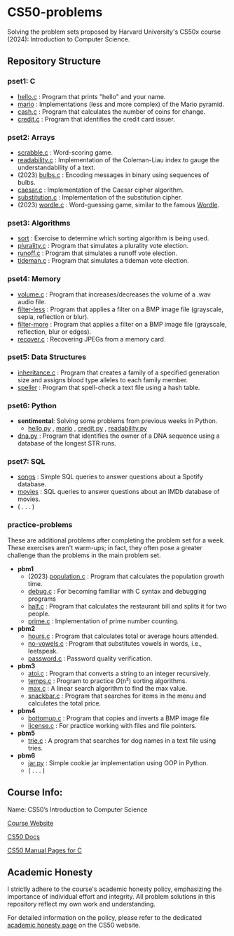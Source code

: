 # CS50-problems
Solving the problem sets proposed by Harvard University's CS50x course (2024): Introduction to Computer Science.

## Repository Structure

### pset1: C
- [hello.c](/pset1/hello/hello.c) : Program that prints "hello" and your name.
- [mario](/pset1/mario) : Implementations (less and more complex) of the Mario pyramid.
- [cash.c](/pset1/cash/cash.c) : Program that calculates the number of coins for change.
- [credit.c](/pset1/credit/credit.c) : Program that identifies the credit card issuer.

### pset2: Arrays
- [scrabble.c](/pset2/scrabble/scrabble.c) : Word-scoring game.
- [readability.c](/pset2/readability/readability.c) : Implementation of the Coleman-Liau index to gauge the understandability of a text.
- (2023) [bulbs.c](/pset2/bulbs/bulbs.c) : Encoding messages in binary using sequences of bulbs.
- [caesar.c](/pset2/caesar/caesar.c) : Implementation of the Caesar cipher algorithm.
- [substitution.c](/pset2/substitution/substitution.c) : Implementation of the substitution cipher.
- (2023) [wordle.c](/pset2/wordle/wordle.c) : Word-guessing game, similar to the famous [Wordle](https://www.nytimes.com/games/wordle/index.html).

### pset3: Algorithms
- [sort](/pset3/sort) : Exercise to determine which sorting algorithm is being used.
- [plurality.c](/pset3/plurality/plurality.c) : Program that simulates a plurality vote election.
- [runoff.c](/pset3/runoff/runoff.c) : Program that simulates a runoff vote election.
- [tideman.c](/pset3/tideman/tideman.c) : Program that simulates a tideman vote election.

### pset4: Memory
- [volume.c](/pset4/volume/volume.c) : Program that increases/decreases the volume of a .wav audio file.
- [filter-less](/pset4/filter/filter-less) : Program that applies a filter on a BMP image file (grayscale, sepia, reflection or blur).
- [filter-more](/pset4/filter/filter-more) : Program that applies a filter on a BMP image file (grayscale, reflection, blur or edges).
- [recover.c](/pset4/recover/recover.c) : Recovering JPEGs from a memory card.

### pset5: Data Structures
- [inheritance.c](/pset5/inheritance/inheritance.c) : Program that creates a family of a specified generation size and assigns blood type alleles to each family member.
- [speller](/pset5/speller/) : Program that spell-check a text file using a hash table.

### pset6: Python
- **sentimental**: Solving some problems from previous weeks in Python.
    - [hello.py](/pset6/sentimental/hello/hello.py) , [mario](/pset6/sentimental/mario) , [credit.py](/pset6/sentimental/credit/credit.py) , [readability.py](/pset6/sentimental/readability/readability.py)
- [dna.py](/pset6/dna/dna.py) : Program that identifies the owner of a DNA sequence using a database of the longest STR runs.

### pset7: SQL
- [songs](/pset7/songs) : Simple SQL queries to answer questions about a Spotify database.
- [movies](/pset7/movies) : SQL queries to answer questions about an IMDb database of movies.
- ( . . . )

### practice-problems
These are additional problems after completing the problem set for a week. These exercises aren't warm-ups; in fact, they often pose a greater challenge than the problems in the main problem set.
- **pbm1**
  - (2023) [population.c](/practice-problems/pbm1/population/population.c) : Program that calculates the population growth time.
  - [debug.c](/practice-problems/pbm1/debug/debug.c) : For becoming familiar with C syntax and debugging programs
  - [half.c](/practice-problems/pbm1/half/half.c) : Program that calculates the restaurant bill and splits it for two people.
  - [prime.c](/practice-problems/pbm1/prime/prime.c) : Implementation of prime number counting.
- **pbm2**
  - [hours.c](/practice-problems/pbm2/hours/hours.c) : Program that calculates total or average hours attended.
  - [no-vowels.c](/practice-problems/pbm2/no-vowels/no-vowels.c) : Program that substitutes vowels in words, i.e., leetspeak.
  - [password.c](/practice-problems/pbm2/password/password.c) : Password quality verification.
- **pbm3**
  - [atoi.c](/practice-problems/pbm3/atoi/atoi.c) : Program that converts a string to an integer recursively.
  - [temps.c](/practice-problems/pbm3/temps/) : Program to practice *O*(n²) sorting algorithms.
  - [max.c](/practice-problems/pbm3/max/max.c) : A linear search algorithm to find the max value.
  - [snackbar.c](/practice-problems/pbm3/snackbar/snackbar.c) : Program that searches for items in the menu and calculates the total price.
- **pbm4**
  - [bottomup.c](/practice-problems/pbm4/bottomup/bottomup.c) : Program that copies and inverts a BMP image file
  - [license.c](/practice-problems/pbm4/license/license.c) : For practice working with files and file pointers.
- **pbm5**
  - [trie.c](/practice-problems/pbm5/trie/trie.c) : A program that searches for dog names in a text file using tries.
- **pbm6**
  - [jar.py](/practice-problems/pbm6/jar/jar.py) : Simple cookie jar implementation using OOP in Python.
  - ( . . . )

## Course Info:
Name: CS50’s Introduction to Computer Science

[Course Website](https://cs50.harvard.edu/x/2024/)

[CS50 Docs](https://cs50.readthedocs.io/)

[CS50 Manual Pages for C](https://manual.cs50.io/)

## Academic Honesty

I strictly adhere to the course's academic honesty policy, emphasizing the importance of individual effort and integrity. All problem solutions in this repository reflect my own work and understanding.

For detailed information on the policy, please refer to the dedicated [academic honesty page](https://cs50.harvard.edu/x/2024/honesty/) on the CS50 website.
